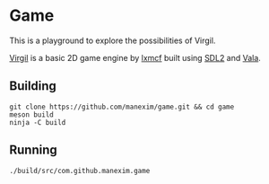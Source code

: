 # Game

This is a playground to explore the possibilities of Virgil.

[Virgil](https://github.com/lxmcf/virgil) is a basic 2D game engine by [lxmcf](https://github.com/lxmcf) built using [SDL2](https://www.libsdl.org/index.php) and [Vala](https://wiki.gnome.org/Projects/Vala).

## Building

```
git clone https://github.com/manexim/game.git && cd game
meson build
ninja -C build
```

## Running

```
./build/src/com.github.manexim.game
```
